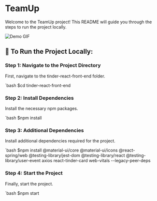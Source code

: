 # TeamUp

Welcome to the TeamUp project! This README will guide you through the steps to run the project locally.

![Demo GIF](https://github.com/Azra-Zahin/ucbaihacks/blob/main/TeamUpDemo.gif?raw=true)

## 🚀 To Run the Project Locally:

### Step 1: Navigate to the Project Directory

First, navigate to the tinder-react-front-end folder.

`bash $cd tinder-react-front-end 

### Step 2: Install Dependencies

Install the necessary npm packages.

`bash $npm install 

### Step 3: Additional Dependencies

Install additional dependencies required for the project.

`bash $npm install @material-ui/core @material-ui/icons @react-spring/web @testing-library/jest-dom @testing-library/react @testing-library/user-event axios react-tinder-card web-vitals --legacy-peer-deps 

### Step 4: Start the Project

Finally, start the project.

`bash $npm start 


